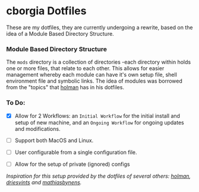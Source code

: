 # cborgia Dotfiles

These are my dotfiles, they are currently undergoing a rewrite, based on the idea of a Module Based Directory Structure.

### Module Based Directory Structure

The `mods` directory is a collection of directories -each directory within holds one or more files, that relate to each other. This allows for easier management whereby each module can have it's own setup file, shell environment file and symbolic links. The idea of modules was borrowed from the "topics" that [holman](https://github.com/holman/dotfiles) has in his dotfiles.


### To Do:


* [x] Allow for 2 Workflows: an `Initial Workflow` for the initial install and setup of new machine, and an `Ongoing Workflow` for ongoing updates and modifications.
* [ ] Support both MacOS and Linux.
* [ ] User configurable from a single configuration file.
* [ ] Allow for the setup of private (ignored) configs



*Inspiration for this setup provided by the dotfiles of several others: [holman](https://github.com/holman/dotfiles), [driesvints](https://github.com/driesvints/dotfiles) and [mathiasbynens](https://github.com/mathiasbynens/dotfiles).*

